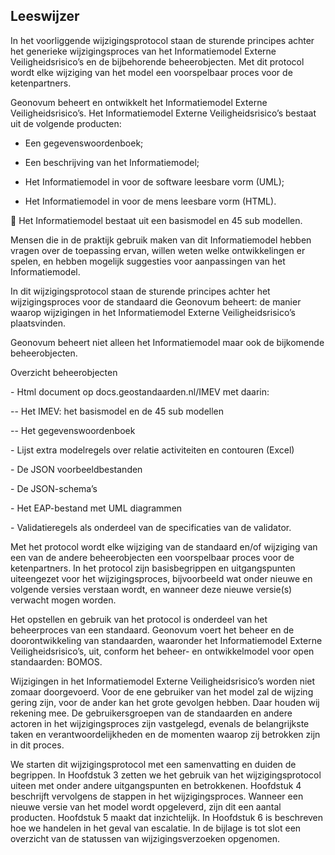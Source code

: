## Leeswijzer

In het voorliggende wijzigingsprotocol staan de sturende principes achter het
generieke wijzigingsproces van het Informatiemodel Externe Veiligheidsrisico’s
en de bijbehorende beheerobjecten. Met dit protocol wordt elke wijziging van het
model een voorspelbaar proces voor de ketenpartners.

Geonovum beheert en ontwikkelt het Informatiemodel Externe Veiligheidsrisico’s.
Het Informatiemodel Externe Veiligheidsrisico’s bestaat uit de volgende
producten:

- Een gegevenswoordenboek;

- Een beschrijving van het Informatiemodel;

- Het Informatiemodel in voor de software leesbare vorm (UML);

- Het Informatiemodel in voor de mens leesbare vorm (HTML).

 Het Informatiemodel bestaat uit een basismodel en 45 sub modellen.

Mensen die in de praktijk gebruik maken van dit Informatiemodel hebben vragen
over de toepassing ervan, willen weten welke ontwikkelingen er spelen, en hebben
mogelijk suggesties voor aanpassingen van het Informatiemodel.

In dit wijzigingsprotocol staan de sturende principes achter het
wijzigingsproces voor de standaard die Geonovum beheert: de manier waarop
wijzigingen in het Informatiemodel Externe Veiligheidsrisico’s plaatsvinden.

Geonovum beheert niet alleen het Informatiemodel maar ook de bijkomende
beheerobjecten.

Overzicht beheerobjecten

\- Html document op docs.geostandaarden.nl/IMEV met daarin:

\-- Het IMEV: het basismodel en de 45 sub modellen

\-- Het gegevenswoordenboek

\- Lijst extra modelregels over relatie activiteiten en contouren (Excel)

\- De JSON voorbeeldbestanden

\- De JSON-schema’s

\- Het EAP-bestand met UML diagrammen

\- Validatieregels als onderdeel van de specificaties van de validator.

Met het protocol wordt elke wijziging van de standaard en/of wijziging van een
van de andere beheerobjecten een voorspelbaar proces voor de ketenpartners. In
het protocol zijn basisbegrippen en uitgangspunten uiteengezet voor het
wijzigingsproces, bijvoorbeeld wat onder nieuwe en volgende versies verstaan
wordt, en wanneer deze nieuwe versie(s) verwacht mogen worden.

Het opstellen en gebruik van het protocol is onderdeel van het beheerproces van
een standaard. Geonovum voert het beheer en de doorontwikkeling van standaarden,
waaronder het Informatiemodel Externe Veiligheidsrisico’s, uit, conform het
beheer- en ontwikkelmodel voor open standaarden: BOMOS.

Wijzigingen in het Informatiemodel Externe Veiligheidsrisico’s worden niet
zomaar doorgevoerd. Voor de ene gebruiker van het model zal de wijzing gering
zijn, voor de ander kan het grote gevolgen hebben. Daar houden wij rekening mee.
De gebruikersgroepen van de standaarden en andere actoren in het
wijzigingsproces zijn vastgelegd, evenals de belangrijkste taken en
verantwoordelijkheden en de momenten waarop zij betrokken zijn in dit proces.

We starten dit wijzigingsprotocol met een samenvatting en duiden de begrippen.
In Hoofdstuk 3 zetten we het gebruik van het wijzigingsprotocol uiteen met onder
andere uitgangspunten en betrokkenen. Hoofdstuk 4 beschrijft vervolgens de
stappen in het wijzigingsproces. Wanneer een nieuwe versie van het model wordt
opgeleverd, zijn dit een aantal producten. Hoofdstuk 5 maakt dat inzichtelijk.
In Hoofdstuk 6 is beschreven hoe we handelen in het geval van escalatie. In de
bijlage is tot slot een overzicht van de statussen van wijzigingsverzoeken
opgenomen.
